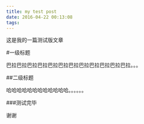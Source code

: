 ```yaml
---
title: my test post
date: 2016-04-22 00:13:08
tags:
---
```


这是我的一篇测试版文章

#一级标题

巴拉巴拉巴拉巴拉巴拉巴拉巴拉巴拉巴拉巴拉巴拉巴拉。。。

##二级标题

哈哈哈哈哈哈哈哈哈哈哈哈。。。。。。

###测试完毕

谢谢
